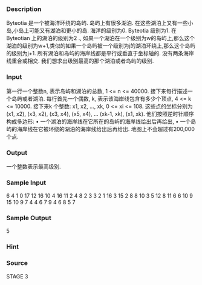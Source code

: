 
### Description
Byteotia 是一个被海洋环绕的岛屿. 岛屿上有很多湖泊. 在这些湖泊上又有一些小岛,小岛上可能又有湖泊和更小的岛. 海洋的级别为0. Byteotia 级别为1. 在Byteotian 上的湖泊的级别为2 ., 如果一个湖泊在一个级别为w的岛屿上,那么这个湖泊的级别为w+1,类似的如果一个岛屿被一个级别为j的湖泊环绕上,那么这个岛屿的级别为j+1. 所有湖泊和岛屿的海岸线都是平行或垂直于坐标轴的. 没有两条海岸线重合或相交. 我们想求出级别最高的那个湖泊或者岛屿的级别. 

### Input
第一行一个整数n, 表示岛屿和湖泊的总数, 1 <= n <= 40000. 接下来每行描述一个岛屿或者湖泊. 每行首先一个偶数, k, 表示该海岸线包含有多少个顶点, 4 <= k <= 10000. 接下来k 个整数: x1, x2, ..., xk, 0 <= xi <= 108. 这些点的坐标分别为(x1, x2), (x3, x2), (x3, x4), (x5, x4), ... (xk-1, xk), (x1, xk). 他们按照逆时针顺序构成多边形: 
•	一个湖泊的海岸线在它所在的岛屿的海岸线给出后再给出, 
•	一个岛屿的海岸线在它被环绕的湖泊的海岸线给出后再给出. 
地图上不会超过有200,000 个点. 

### Output
一个整数表示最高级别. 

### Sample Input
6
4 1 0 17 12
16 10 4 16 11 2 4 8 2 3 3 2 1 16 3 15 2
8 8 10 3 5 12 8 11 6
6 10 9 15 10 9 7
4 4 6 7 9
4 6 8 5 7


### Sample Output
5

### Hint

### Source
STAGE 3